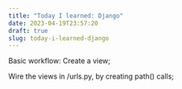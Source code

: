 ```yaml
---
title: "Today I learned: Django"
date: 2023-04-19T23:57:20
draft: true
slug: today-i-learned-django
---
```


Basic workflow:
Create a view;

Wire the views in <app>/urls.py, by creating path() calls;

